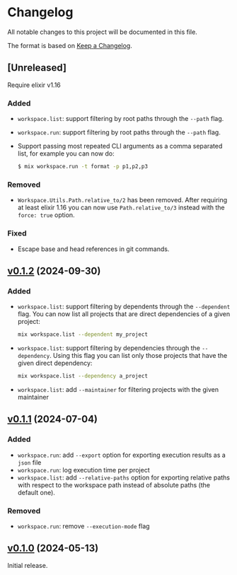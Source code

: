 # Changelog

All notable changes to this project will be documented in this file.

The format is based on [Keep a Changelog](https://keepachangelog.com/en/1.0.0/).

## [Unreleased]

Require elixir v1.16

### Added

* `workspace.list`: support filtering by root paths through the `--path` flag.
* `workspace.run`: support filtering by root paths through the `--path` flag.
* Support passing most repeated CLI arguments as a comma separated list, for
  example you can now do:

  ```bash
  $ mix workspace.run -t format -p p1,p2,p3
  ```

### Removed

* `Workspace.Utils.Path.relative_to/2` has been removed. After requiring at least
elixir 1.16 you can now use `Path.relative_to/3` instead with the `force: true`
option.

### Fixed

* Escape base and head references in git commands.

## [v0.1.2](https://github.com/sportradar/elixir-workspace/tree/workspace/v0.1.2) (2024-09-30)

### Added

* `workspace.list`: support filtering by dependents through the `--dependent` flag. You
can now list all projects that are direct dependencies of a given project:

  ```bash
  mix workspace.list --dependent my_project
  ```

* `workspace.list`: support filtering by dependencies through the `--dependency`. Using this
flag you can list only those projects that have the given direct dependency:

  ```bash
  mix workspace.list --dependency a_project
  ```

* `workspace.list`: add `--maintainer` for filtering projects with the given maintainer

## [v0.1.1](https://github.com/sportradar/elixir-workspace/tree/workspace/v0.1.1) (2024-07-04)

### Added

* `workspace.run`: add `--export` option for exporting execution results as a `json`
file
* `workspace.run`: log execution time per project
* `workspace.list`: add `--relative-paths` option for exporting relative paths with
respect to the workspace path instead of absolute paths (the default one).

### Removed

* `workspace.run`: remove `--execution-mode` flag

## [v0.1.0](https://github.com/sportradar/elixir-workspace/tree/workspace/v0.1.0) (2024-05-13)

Initial release.
